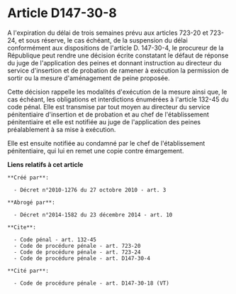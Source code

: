 # Article D147-30-8

A l'expiration du délai de trois semaines prévu aux articles 723-20 et 723-24, et sous réserve, le cas échéant, de la
suspension du délai conformément aux dispositions de l'article D. 147-30-4, le procureur de la République peut rendre une
décision écrite constatant le défaut de réponse du juge de l'application des peines et donnant instruction au directeur du
service d'insertion et de probation de ramener à exécution la permission de sortir ou la mesure d'aménagement de peine
proposée. 

Cette décision rappelle les modalités d'exécution de la mesure ainsi que, le cas échéant, les obligations et interdictions
énumérées à l'article 132-45 du code pénal. Elle est transmise par tout moyen au directeur du service pénitentiaire
d'insertion et de probation et au chef de l'établissement pénitentiaire et elle est notifiée au juge de l'application des
peines préalablement à sa mise à exécution. 

Elle est ensuite notifiée au condamné par le chef de l'établissement pénitentiaire, qui lui en remet une copie contre
émargement.

**Liens relatifs à cet article**

	**Créé par**:

	  - Décret n°2010-1276 du 27 octobre 2010 - art. 3

	**Abrogé par**:

	  - Décret n°2014-1582 du 23 décembre 2014 - art. 10

	**Cite**:

	  - Code pénal - art. 132-45
	  - Code de procédure pénale - art. 723-20
	  - Code de procédure pénale - art. 723-24
	  - Code de procédure pénale - art. D147-30-4

	**Cité par**:

	  - Code de procédure pénale - art. D147-30-18 (VT)
